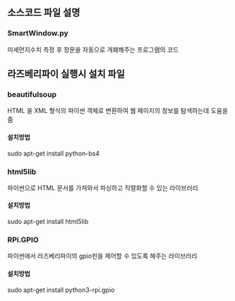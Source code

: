 ## 소스코드 파일 설명 <br>
### SmartWindow.py <br>
미세먼지수치 측정 후 창문을 자동으로 개폐해주는 프로그램의 코드 <br>
## 라즈베리파이 실행시 설치 파일 <br>
### beautifulsoup <br>
HTML 을 XML 형식의 파이썬 객체로 변환하여 웹 페이지의 정보를 탐색하는데 도움을 줌 <br>
#### 설치방법 <br>
sudo apt-get install python-bs4 <br>
### html5lib <br>
파이썬으로 HTML 문서를 가져와서 파싱하고 직렬화할 수 있는 라이브러리 <br>
#### 설치방법 <br>
sudo apt-get install html5lib
### RPi.GPIO
파이썬에서 라즈베리파이의 gpio핀을 제어할 수 있도록 해주는 라이브러리 <br>
#### 설치방법 <br>
sudo apt-get install python3-rpi.gpio <br>